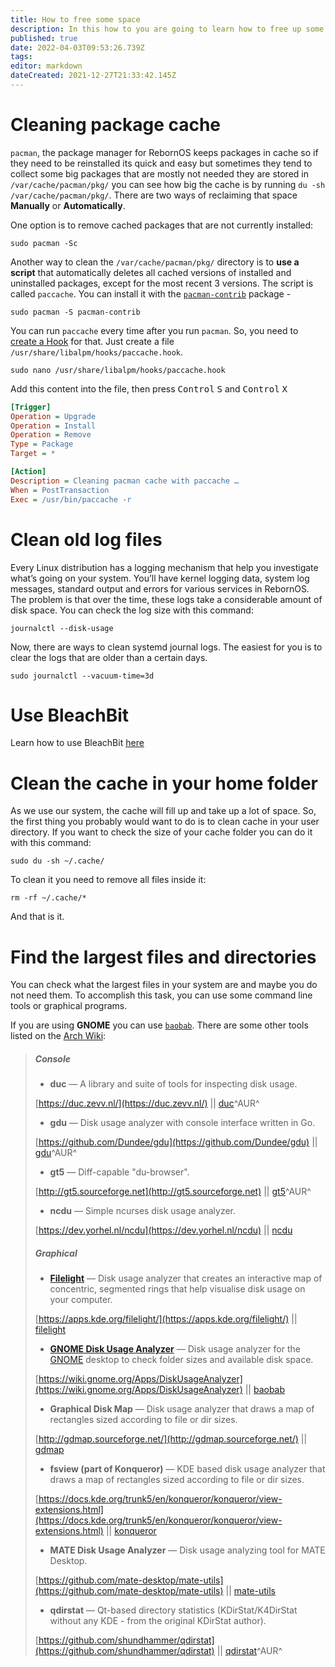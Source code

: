```yaml
---
title: How to free some space
description: In this how to you are going to learn how to free up some storage.
published: true
date: 2022-04-03T09:53:26.739Z
tags: 
editor: markdown
dateCreated: 2021-12-27T21:33:42.145Z
---
```


# Cleaning package cache

`pacman`, the package manager for RebornOS keeps packages in cache so if they need to be reinstalled its quick and easy but sometimes they tend to collect some big packages that are mostly not needed they are stored in `/var/cache/pacman/pkg/` you can see how big the cache is by running `du -sh /var/cache/pacman/pkg/`. There are two ways of reclaiming that space **Manually** or **Automatically**.

One option is to remove cached packages that are not currently installed:

```
sudo pacman -Sc
```

Another way to clean the `/var/cache/pacman/pkg/` directory is to **use a script** that automatically deletes all cached versions of installed and uninstalled packages, except for the most recent 3 versions. The script is called `paccache`. You can install it with the [`pacman-contrib`](https://archlinux.org/packages/community/x86_64/pacman-contrib) package - 

```
sudo pacman -S pacman-contrib
```

You can run `paccache` every time after you run `pacman`. So, you need to [create a Hook](https://wiki.archlinux.org/title/Pacman#Hooks) for that. Just create a file `/usr/share/libalpm/hooks/paccache.hook`.

```
sudo nano /usr/share/libalpm/hooks/paccache.hook
```

Add this content into the file, then press <kbd>Control</kbd> <kbd>S</kbd> and <kbd>Control</kbd> <kbd>X</kbd>

```ini
[Trigger]
Operation = Upgrade
Operation = Install
Operation = Remove
Type = Package
Target = *

[Action]
Description = Cleaning pacman cache with paccache …
When = PostTransaction
Exec = /usr/bin/paccache -r
```
# Clean old log files
Every Linux distribution has a logging mechanism that help you investigate what’s going on your system. You’ll have kernel logging data, system log messages, standard output and errors for various services in RebornOS. The problem is that over the time, these logs take a considerable amount of disk space. You can check the log size with this command:
```
journalctl --disk-usage
```


Now, there are ways to clean systemd journal logs. The easiest for you is to clear the logs that are older than a certain days.
```
sudo journalctl --vacuum-time=3d
```
# Use BleachBit
Learn how to use BleachBit [here](/apps/bleachbit)

# Clean the cache in your home folder

As we use our system, the cache will fill up and take up a lot of space. So, the first thing you probably would want to do is to clean cache in your user directory. If you want to check the size of your cache folder you can do it with this command:

```
sudo du -sh ~/.cache/
```

To clean it you need to remove all files inside it:

```
rm -rf ~/.cache/*
```

And that is it.

# Find the largest files and directories

You can check what the largest files in your system are and maybe you do not need them. To accomplish this task, you can use some command line tools or graphical programs.

If you are using **GNOME** you can use [`baobab`](https://archlinux.org/packages/extra/x86_64/baobab). There are some other tools listed on the [Arch Wiki](https://wiki.archlinux.org/title/List_of_applications/Utilities#Disk_usage_display):

> ##### Console
> 
> -   **duc** — A library and suite of tools for inspecting disk usage.
> 
> [https://duc.zevv.nl/](https://duc.zevv.nl/) || [duc](https://aur.archlinux.org/packages/duc/)^AUR^
> 
> -   **gdu** — Disk usage analyzer with console interface written in Go.
> 
> [https://github.com/Dundee/gdu](https://github.com/Dundee/gdu) || [gdu](https://aur.archlinux.org/packages/gdu/)^AUR^
> 
> -   **gt5** — Diff-capable "du-browser".
> 
> [http://gt5.sourceforge.net](http://gt5.sourceforge.net) || [gt5](https://aur.archlinux.org/packages/gt5/)^AUR^
> 
> -   **ncdu** — Simple ncurses disk usage analyzer.
> 
> [https://dev.yorhel.nl/ncdu](https://dev.yorhel.nl/ncdu) || [ncdu](https://archlinux.org/packages/?name=ncdu)
> 
> ##### Graphical
> 
> -   [**Filelight**](https://en.wikipedia.org/wiki/Filelight) — Disk usage analyzer that creates an interactive map of concentric, segmented rings that help visualise disk usage on your computer.
> 
> [https://apps.kde.org/filelight/](https://apps.kde.org/filelight/) || [filelight](https://archlinux.org/packages/?name=filelight)
> 
> -   [**GNOME Disk Usage Analyzer**](https://en.wikipedia.org/wiki/Disk_Usage_Analyzer) — Disk usage analyzer for the [GNOME](https://wiki.archlinux.org/title/GNOME) desktop to check folder sizes and available disk space.
> 
> [https://wiki.gnome.org/Apps/DiskUsageAnalyzer](https://wiki.gnome.org/Apps/DiskUsageAnalyzer) || [baobab](https://archlinux.org/packages/?name=baobab)
> 
> -   **Graphical Disk Map** — Disk usage analyzer that draws a map of rectangles sized according to file or dir sizes.
> 
> [http://gdmap.sourceforge.net/](http://gdmap.sourceforge.net/) || [gdmap](https://archlinux.org/packages/?name=gdmap)
> 
> -   **fsview (part of Konqueror)** — KDE based disk usage analyzer that draws a map of rectangles sized according to file or dir sizes.
> 
> [https://docs.kde.org/trunk5/en/konqueror/konqueror/view-extensions.html](https://docs.kde.org/trunk5/en/konqueror/konqueror/view-extensions.html) || [konqueror](https://archlinux.org/packages/?name=konqueror)
> 
> -   **MATE Disk Usage Analyzer** — Disk usage analyzing tool for MATE Desktop.
> 
> [https://github.com/mate-desktop/mate-utils](https://github.com/mate-desktop/mate-utils) || [mate-utils](https://archlinux.org/packages/?name=mate-utils)
> 
> -   **qdirstat** — Qt-based directory statistics (KDirStat/K4DirStat without any KDE - from the original KDirStat author).
> 
> [https://github.com/shundhammer/qdirstat](https://github.com/shundhammer/qdirstat) || [qdirstat](https://aur.archlinux.org/packages/qdirstat/)^AUR^